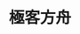 ---
home: true
icon: home
title: 極客方舟
heroImage: /geekfz.png
heroText: 極客方舟
tagline: 懂進攻，知防守；先正向，後逆向


actions:
  - text: 付费课程
    link: /pay/class/
    type: primary

  - text: 加群资源
    link: /pay/group
    type: primary
  
  - text: TSPACEY
    link: https://tspacey.deelmind.com/
    type: primary

  - text: 攻防平台
    link: /pay/platform
    type: primary

  - text: 新手【免费】渗透安全【视频教程】学习👇路线👇
    link: /pay/video
    type: primary

features:
  - title: 安闻全见
    icon: study
    details: 网络安全整体技术体系
    link: /mind/awqj/

  - title: MITRE ATT&CK
    icon: study
    details: APT，真实攻击技术
    link: /mind/attack/

  - title: 平台教学
    icon: study
    details: 学习平台，实验平台教学
    link: /pay/platform

  - title: VLOG
    icon: study
    details: 学习方法，学习思路
    link: /pay/

  - title: 正向开发
    icon: back-stage
    details: 正向开发也会放到黑客编程里面
    link: /program/program/

  - title: 逆向分析
    icon: back-stage
    details: 逆向分析概况，实例
    link: /reverse/

  - title: 渗透安全
    icon: study
    details: 安全实例技术，细节点
    link: /pentest/

  - title: AI安全
    icon: back-stage
    details: AI安全实例，机器学习，深度学习
    link: /ai/

  - title: 直播答疑💯
    icon: back-stage
    details: 直播答疑
    link: /pay/alive

  - title: 网安科普
    icon: news
    details: 与其让他们忽悠你，不如我来告诉你真相
    link: /mind/kepu

  - title: 抵制八股
    icon: news
    details: 抵制八股
    link: /mind/bagu

  - title: 付费课程
    icon: news
    details: 付费课程，付费服务
    link: /pay/class/

  - title: 小白WEB安全入门
    icon: emoji
    details: 推荐新手入门,首先观看
    link: /web/

  - title: SQL注入漏洞
    icon: mysql
    details: 代码审计，关系型，非关系型数据库注入漏洞
    link: /web/sqli/

  - title: XSS漏洞
    icon: variable
    details: 代码审计，跨站脚本攻击(Cross Site Scripting)
    link: /web/xss/

  - title: CSRF漏洞
    icon: generic
    details: 代码审计，跨站请求伪造攻击(Cross Site Request Forgery)
    link: /web/csrf/

  - title: XXE漏洞
    icon: svg
    details: 代码审计，XML外部实体注入(XML External Entity Injection) 
    link: /web/xxe/

  - title: SSRF漏洞
    icon: vssue
    details: 代码审计，服务端请求伪造（Server Side Request Forgery, SSRF）
    link: /web/ssrf/

  - title: 反序列化漏洞
    icon: footnote
    details: 代码审计，PHP,JAVA,Python,Ruby,Nodejs反序列化漏洞
    link: /web/deserialization/

  - title: 其它注入漏洞
    icon: list
    details: 代码审计，命令注入，服务端模板注入，代码注入，路径遍历
    link: /web/inject/

  - title: 权限漏洞
    icon: lock
    details: 代码审计，登录，鉴权，权限控制，访问控制
    link: /web/permission/
  
  - title: 其它漏洞
    icon: more
    details: 代码审计，点击劫持，请求走私，跨域，APP渗透
    link: /web/

  - title: 密码编码
    icon: code
    details: Base系列，Hash系列，Html系列等等，密码编码
    link: /program/encode/

  - title: 路由协议
    icon: router
    details: 路由配置，网络协议
    link: /program/protocal/

  - title: 虚拟机教程
    icon: view
    details: VMWare,VirtualBox等等虚拟机教程
    link: /program/tools/vagrant/

  - title: Vagrant教程
    icon: view
    details: Vagrant,VMWare,VirtualBox等等虚拟机教程
    link: /program/tools/vagrant/

  - title: Burpsuite
    icon: profile
    details: Burpsuite教程
    link: /tools/burpsuite/

  - title: 安全溯源
    icon: news
    details: 信息搜集，威胁情报
    link: /pentest/info/threat

  - title: Shodan信息搜集
    icon: info
    details: 信息搜集，Shodan信息搜集
    link: /tools/shodan/

  - title: 流氓&病毒
    icon: debug
    details: 计算机病毒，流氓软件，恶意代码，为内网渗透准备
    link: /pentest/

  - title: Kali Linux
    icon: linux
    details: Kali Linux 小白入门教程
    link: /tools/kali/

  - title: Metasploit
    icon: linux
    details: Metasploit教程
    link: /tools/metasploit/
  
  - title: Cobalt Strike
    icon: OS
    details: Cobalt Strike教程
    link: /tools/cobaltstrike/

  - title: 内网渗透
    icon: bit
    details: 内网渗透，域渗透
    link: /pentest/

  - title: DDOS攻防
    icon: router
    details: DDOS攻击方法
    link: /pentest/ddos/

  - title: 漏洞复现
    icon: news
    details: CVE漏洞复现
    link: /exps/

  - title: CTF教程
    icon: news
    details: CTF教程
    link: /ctf/

  - title: 靶场教程
    icon: news
    details: 靶场教程
    link: /ctf/

  - title: CVE&SRC
    icon: news
    details: CVE，SRC漏洞挖掘
    link: /cves

  - title: 免杀绕过
    icon: news
    details: 脚本二进制免杀,BYPASS
    link: /pentest/bypass

  - title: 黑客编程
    icon: news
    details: 安全编程，正向开发
    link: /safep

  - title: WEB3.0安全
    icon: news
    details: WEB3.0 DAPP 漏洞
    link: /web3/

  - title: 区块链安全
    icon: news
    details: 智能合约漏洞
    link: /web3/
  
  - title: 逆向 - C/C++语言
    icon: back-stage
    details: C/C++语言,逆向分析前置知识
    link: /program/program/c/

  - title: 小白硬件安全入门
    icon: back-stage
    details: 硬件安全，小白新手入门
    link: /hardware/

  - title: 其它杂项
    icon: news
    details: 其它小知识点会在这里
    link: /mind/awqj/basic

  - title: 论坛内部课程
    icon: news
    details: 群内直播
    link: https://forum.deelmind.com/

  - title: Rust编程开发
    icon: news
    details: 安全开发，逆向分析
    link: /program/program/rust



copyright: false
footer: Copyright © 2023 <a href="https://deelmind.com" target="_blank">極客方舟</a>
---
